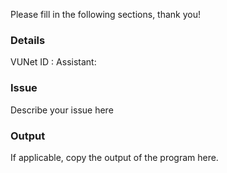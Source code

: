 Please fill in the following sections, thank you!

### Details

VUNet ID :
Assistant:

### Issue

Describe your issue here

### Output

If applicable, copy the output of the program here.
